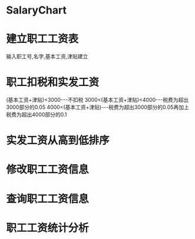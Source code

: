 # SalaryChart
# 建立职工工资表
  输入职工号,名字,基本工资,津贴建立
# 职工扣税和实发工资 
   (基本工资+津贴)<3000---不扣税
   3000<(基本工资+津贴)<4000---税费为超出3000部分的0.05
   4000<(基本工资+津贴)---税费为超出3000部分的0.05再加上税费为超出4000部分的0.1
# 实发工资从高到低排序                
# 修改职工工资信息                  
# 查询职工工资信息                   
# 职工工资统计分析 
  
